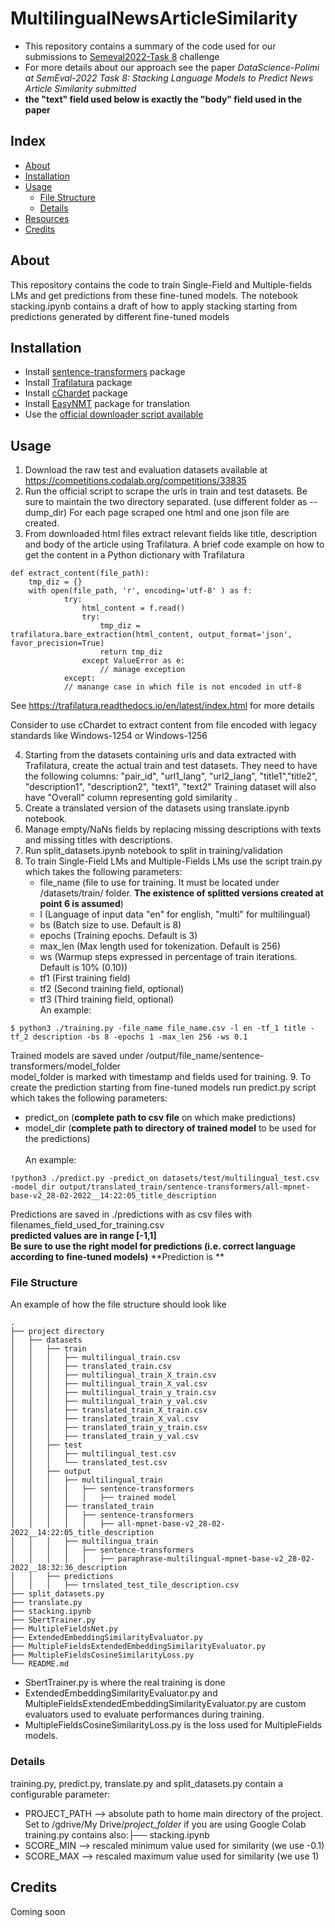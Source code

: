 # MultilingualNewsArticleSimilarity
- This repository contains a summary of the code used for our submissions to [Semeval2022-Task 8](https://competitions.codalab.org/competitions/33835) challenge 
- For more details about our approach see the paper _DataScience-Polimi at SemEval-2022 Task 8: Stacking Language Models to
Predict News Article Similarity submitted_
- **the "text" field used below is exactly the "body" field used in the paper**

## Index

- [About](#about)
- [Installation](#installation)
- [Usage](#usage)
  - [File Structure](#file-structure)
  - [Details](#details)
- [Resources](#page_facing_up-resources)
- [Credits](#credits)


##  About
This repository contains the code to train Single-Field and Multiple-fields LMs and get predictions from these fine-tuned models.
The notebook stacking.ipynb contains a draft of how to apply stacking starting from predictions generated by different fine-tuned models



## Installation
- Install [sentence-transformers](https://www.sbert.net/docs/installation.html) package
- Install [Trafilatura](https://trafilatura.readthedocs.io/en/latest/installation.html#trafilatura-package) package
- Install [cChardet](https://github.com/PyYoshi/cChardet) package
- Install [EasyNMT](https://github.com/UKPLab/EasyNMT) package for translation
- Use the [official downloader script available](https://github.com/euagendas/semeval_8_2022_ia_downloader)

## Usage
1. Download the raw test and evaluation datasets available at https://competitions.codalab.org/competitions/33835
2. Run the official script to scrape the urls in train and test datasets. Be sure to maintain the two directory separated. (use different folder as --dump_dir)
For each page scraped one html and one json file are created.
3. From downloaded html files extract relevant fields like title, description and body of the article using Trafilatura.
A brief code example on how to get the content in a Python dictionary with Trafilatura
```
def extract_content(file_path):
    tmp_diz = {}
    with open(file_path, 'r', encoding='utf-8' ) as f:
            try:
                html_content = f.read()
                try:  
                    tmp_diz = trafilatura.bare_extraction(html_content, output_format='json', favor_precision=True)
                    return tmp_diz
                except ValueError as e:
                    // manage exception
            except:
            // manange case in which file is not encoded in utf-8
```
See https://trafilatura.readthedocs.io/en/latest/index.html for more details  

Consider to use cChardet to extract content from file encoded with legacy standards like Windows-1254 or Windows-1256  

4. Starting from the datasets containing urls and data extracted with Trafilatura, create the actual train and test datasets.
   They need to have the following columns: "pair_id", "url1_lang", "url2_lang", "title1","title2", "description1", "description2", "text1", "text2"
   Training dataset will also have "Overall" column representing gold similarity .
5. Create a translated version of the datasets using translate.ipynb notebook. 
6. Manage empty/NaNs fields by replacing missing descriptions with texts and missing titles with descriptions.
7. Run split_datasets.ipynb notebook to split in training/validation
8. To train Single-Field LMs and Multiple-Fields LMs use the script train.py which takes the following parameters:
   - file_name (file to use for training. It must be located under /datasets/train/ folder. **The existence of splitted versions created at point 6 is assumed**)
   - l (Language of input data "en" for english, "multi" for multilingual)
   - bs (Batch size to use. Default is 8)
   - epochs (Training epochs. Default is 3)
   - max_len (Max length used for tokenization. Default is 256)
   - ws (Warmup steps expressed in percentage of train iterations. Default is 10% (0.10))
   - tf1 (First training field)
   - tf2 (Second training field, optional)
   - tf3 (Third training field, optional)  <br />
   An example:
```
$ python3 ./training.py -file_name file_name.csv -l en -tf_1 title -tf_2 description -bs 8 -epochs 1 -max_len 256 -ws 0.1
```
Trained models are saved under /output/file_name/sentence-transformers/model_folder  
model_folder is marked with timestamp and fields used for training.
9. To create the prediction starting from fine-tuned models run predict.py script which takes the following parameters:
- predict_on (**complete path to csv file** on which make predictions)
- model_dir (**complete path to directory of trained model** to be used for the predictions) <br />  
An example:
```
!python3 ./predict.py -predict_on datasets/test/multilingual_test.csv -model_dir output/translated_train/sentence-transformers/all-mpnet-base-v2_28-02-2022__14:22:05_title_description
```
Predictions are saved in ./predictions with as csv files with filenames_field_used_for_training.csv  
**predicted values are in range [-1,1]** <br />
**Be sure to use the right model for predictions (i.e. correct language according to fine-tuned models)**
**Prediction is **

###  File Structure
An example of how the file structure should look like
```
.
├── project directory
│   ├── datasets
│   │   ├── train
│   │   │   ├── multilingual_train.csv
│   │   │   ├── translated_train.csv
│   │   │   ├── multilingual_train_X_train.csv
│   │   │   ├── multilingual_train_X_val.csv
│   │   │   ├── multilingual_train_y_train.csv
│   │   │   ├── multilingual_train_y_val.csv
│   │   │   ├── translated_train_X_train.csv
│   │   │   ├── translated_train_X_val.csv
│   │   │   ├── translated_train_y_train.csv
│   │   │   ├── translated_train_y_val.csv
│   │   ├── test
│   │   │   ├── multilingual_test.csv
│   │   │   └── translated_test.csv
│   │   ├── output
│   │   │   ├── multilingual_train
│   │   │   │   ├── sentence-transformers
│   │   │   │   │   ├── trained model
│   │   │   ├── translated_train
│   │   │   │   ├── sentence-transformers
│   │   │   │   │   ├── all-mpnet-base-v2_28-02-2022__14:22:05_title_description
│   │   │   ├── multilingua_train
│   │   │   │   ├── sentence-transformers
│   │   │   │   │   ├── paraphrase-multilingual-mpnet-base-v2_28-02-2022__18:32:36_description
│   │   ├── predictions
│   │   │   ├── trnslated_test_tile_description.csv
├── split_datasets.py
├── translate.py
├── stacking.ipynb
├── SbertTrainer.py
├── MultipleFieldsNet.py
├── ExtendedEmbeddingSimilarityEvaluator.py
├── MultipleFieldsExtendedEmbeddingSimilarityEvaluator.py
├── MultipleFieldsCosineSimilarityLoss.py
└── README.md
```

- SbertTrainer.py is where the real training is done
- ExtendedEmbeddingSimilarityEvaluator.py and MultipleFieldsExtendedEmbeddingSimilarityEvaluator.py are custom evaluators used to evaluate performances during training.  
- MultipleFieldsCosineSimilarityLoss.py is the loss used for MultipleFields models.

###  Details  
training.py, predict.py, translate.py and split_datasets.py contain a configurable parameter:
- PROJECT_PATH --> absolute path to home main directory of the project. Set to /gdrive/My Drive/_project_folder_ if you are using Google Colab <br />
training.py contains also:├── stacking.ipynb
- SCORE_MIN -->  rescaled minimum value used for similarity (we use -0.1)
- SCORE_MAX -->  rescaled maximum value used for similarity (we use 1)

##  Credits
Coming soon





